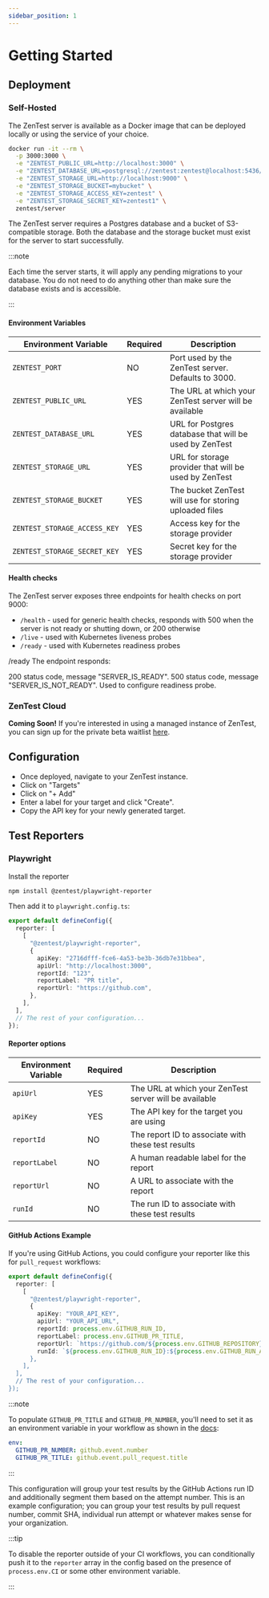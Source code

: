 ```yaml
---
sidebar_position: 1
---
```


# Getting Started

## Deployment

### Self-Hosted

The ZenTest server is available as a Docker image that can be deployed locally or using the service
of your choice.

```bash
docker run -it --rm \
  -p 3000:3000 \
  -e "ZENTEST_PUBLIC_URL=http://localhost:3000" \
  -e "ZENTEST_DATABASE_URL=postgresql://zentest:zentest@localhost:5436/zentest?schema=public" \
  -e "ZENTEST_STORAGE_URL=http://localhost:9000" \
  -e "ZENTEST_STORAGE_BUCKET=mybucket" \
  -e "ZENTEST_STORAGE_ACCESS_KEY=zentest" \
  -e "ZENTEST_STORAGE_SECRET_KEY=zentest1" \
  zentest/server
```

The ZenTest server requires a Postgres database and a bucket of S3-compatible storage. Both
the database and the storage bucket must exist for the server to start successfully.

:::note

Each time the server starts, it will apply any pending migrations to your database. You do not
need to do anything other than make sure the database exists and is accessible.

:::

#### Environment Variables

| Environment Variable         | Required | Description                                            |
| ---------------------------- | -------- | ------------------------------------------------------ |
| `ZENTEST_PORT`               | NO       | Port used by the ZenTest server. Defaults to 3000.     |
| `ZENTEST_PUBLIC_URL`         | YES      | The URL at which your ZenTest server will be available |
| `ZENTEST_DATABASE_URL`       | YES      | URL for Postgres database that will be used by ZenTest |
| `ZENTEST_STORAGE_URL`        | YES      | URL for storage provider that will be used by ZenTest  |
| `ZENTEST_STORAGE_BUCKET`     | YES      | The bucket ZenTest will use for storing uploaded files |
| `ZENTEST_STORAGE_ACCESS_KEY` | YES      | Access key for the storage provider                    |
| `ZENTEST_STORAGE_SECRET_KEY` | YES      | Secret key for the storage provider                    |

#### Health checks

The ZenTest server exposes three endpoints for health checks on port 9000:

- `/health` - used for generic health checks, responds with 500 when the server is not ready or
  shutting down, or 200 otherwise
- `/live` - used with Kubernetes liveness probes
- `/ready` - used with Kubernetes readiness probes

/ready
The endpoint responds:

200 status code, message "SERVER_IS_READY".
500 status code, message "SERVER_IS_NOT_READY".
Used to configure readiness probe.

### ZenTest Cloud

**Coming Soon!** If you're interested in using a managed instance of ZenTest, you can sign up for
the private beta waitlist [here](https://forms.gle/k3avjtC7rJ2iWbrYA).

## Configuration

- Once deployed, navigate to your ZenTest instance.
- Click on "Targets"
- Click on "+ Add"
- Enter a label for your target and click "Create".
- Copy the API key for your newly generated target.

## Test Reporters

### Playwright

Install the reporter

```bash
npm install @zentest/playwright-reporter
```

Then add it to `playwright.config.ts`:

```typescript
export default defineConfig({
  reporter: [
    [
      "@zentest/playwright-reporter",
      {
        apiKey: "2716dfff-fce6-4a53-be3b-36db7e31bbea",
        apiUrl: "http://localhost:3000",
        reportId: "123",
        reportLabel: "PR title",
        reportUrl: "https://github.com",
      },
    ],
  ],
  // The rest of your configuration...
});
```

#### Reporter options

| Environment Variable | Required | Description                                            |
| -------------------- | -------- | ------------------------------------------------------ |
| `apiUrl`             | YES      | The URL at which your ZenTest server will be available |
| `apiKey`             | YES      | The API key for the target you are using               |
| `reportId`           | NO       | The report ID to associate with these test results     |
| `reportLabel`        | NO       | A human readable label for the report                  |
| `reportUrl`          | NO       | A URL to associate with the report                     |
| `runId`              | NO       | The run ID to associate with these test results        |

#### GitHub Actions Example

If you're using GitHub Actions, you could configure your reporter like this for `pull_request`
workflows:

```typescript
export default defineConfig({
  reporter: [
    [
      "@zentest/playwright-reporter",
      {
        apiKey: "YOUR_API_KEY",
        apiUrl: "YOUR_API_URL",
        reportId: process.env.GITHUB_RUN_ID,
        reportLabel: process.env.GITHUB_PR_TITLE,
        reportUrl: `https://github.com/${process.env.GITHUB_REPOSITORY}/actions/runs/${process.env.GITHUB_RUN_ID}`,
        runId: `${process.env.GITHUB_RUN_ID}:${process.env.GITHUB_RUN_ATTEMPT},
      },
    ],
  ],
  // The rest of your configuration...
});
```

:::note

To populate `GITHUB_PR_TITLE` and `GITHUB_PR_NUMBER`, you'll need to set it as an environment variable in your
workflow as shown in the [docs](https://docs.github.com/en/actions/learn-github-actions/variables#defining-environment-variables-for-a-single-workflow):

```yaml
env:
  GITHUB_PR_NUMBER: github.event.number
  GITHUB_PR_TITLE: github.event.pull_request.title
```

:::

This configuration will group your test results by the GitHub Actions run ID and additionally
segment them based on the attempt number. This is an example configuration; you can group your test
results by pull request number, commit SHA, individual run attempt or whatever makes sense for your
organization.

:::tip

To disable the reporter outside of your CI workflows, you can conditionally push it to the `reporter`
array in the config based on the presence of `process.env.CI` or some other environment variable.

:::

